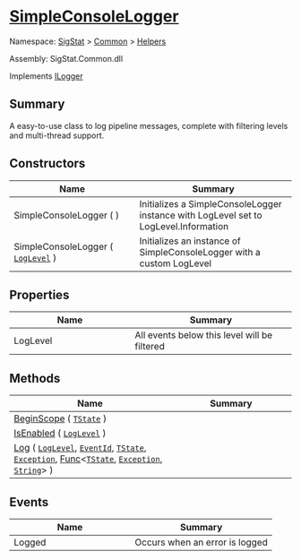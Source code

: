 # [SimpleConsoleLogger](./SimpleConsoleLogger.md)

Namespace: [SigStat]() > [Common](./../README.md) > [Helpers](./README.md)

Assembly: SigStat.Common.dll

Implements [ILogger](https://docs.microsoft.com/en-us/dotnet/api/Microsoft.Extensions.Logging.ILogger)

## Summary
A easy-to-use class to log pipeline messages, complete with filtering levels and multi-thread support.

## Constructors

| Name | Summary | 
| --- | --- | 
| SimpleConsoleLogger (  )<div style="width: 200px">| Initializes a SimpleConsoleLogger instance with LogLevel set to LogLevel.Information<div style="width: 200px">| <br>
| SimpleConsoleLogger ( [`LogLevel`](https://docs.microsoft.com/en-us/dotnet/api/Microsoft.Extensions.Logging.LogLevel) )<div style="width: 200px">| Initializes an instance of SimpleConsoleLogger with a custom LogLevel<div style="width: 200px">| <br>


## Properties

| Name | Summary | 
| --- | --- | 
| LogLevel<div style="width: 200px">| All events below this level will be filtered<div style="width: 200px">| <br>


## Methods

| Name | Summary | 
| --- | --- | 
| [BeginScope](./Methods/SimpleConsoleLogger-100664039.md) ( [`TState`](./SimpleConsoleLogger.md) )<div style="width: 200px">| <div style="width: 200px">| <br>
| [IsEnabled](./Methods/SimpleConsoleLogger-100664040.md) ( [`LogLevel`](https://docs.microsoft.com/en-us/dotnet/api/Microsoft.Extensions.Logging.LogLevel) )<div style="width: 200px">| <div style="width: 200px">| <br>
| [Log](./Methods/SimpleConsoleLogger-100664041.md) ( [`LogLevel`](https://docs.microsoft.com/en-us/dotnet/api/Microsoft.Extensions.Logging.LogLevel), [`EventId`](https://docs.microsoft.com/en-us/dotnet/api/Microsoft.Extensions.Logging.EventId), [`TState`](./SimpleConsoleLogger.md), [`Exception`](https://docs.microsoft.com/en-us/dotnet/api/System.Exception), [Func](https://docs.microsoft.com/en-us/dotnet/api/System.Func-3)\<[`TState`](./SimpleConsoleLogger.md), [`Exception`](https://docs.microsoft.com/en-us/dotnet/api/System.Exception), [`String`](https://docs.microsoft.com/en-us/dotnet/api/System.String)> )<div style="width: 200px">| <div style="width: 200px">| <br>


## Events

| Name | Summary | 
| --- | --- | 
| Logged<div style="width: 200px">| Occurs when an error is logged<div style="width: 200px">| <br>


